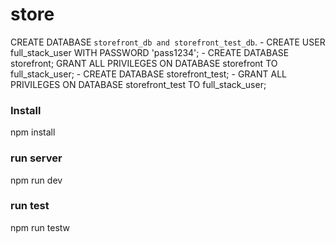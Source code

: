 # store

 CREATE  DATABASE `storefront_db and storefront_test_db`.
    - CREATE USER full_stack_user WITH PASSWORD 'pass1234';
    - CREATE DATABASE storefront;
      GRANT ALL PRIVILEGES ON DATABASE storefront TO full_stack_user;
    - CREATE DATABASE storefront_test;
    - GRANT ALL PRIVILEGES ON DATABASE storefront_test TO full_stack_user;

<h3> Install</h3>
     npm install
<h3> run server </h3>
     npm run dev
<h3> run test </h3>
     npm run testw
